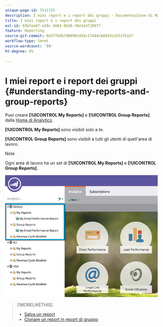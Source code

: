 ```yaml
---
unique-page-id: 7511725
description: I miei report e i report dei gruppi - Documentazione di Marketo - Documentazione del prodotto
title: I miei report e i report dei gruppi
exl-id: 03bfee67-e39c-4664-9b36-39e3e3f29077
feature: Reporting
source-git-commit: 0d37fbdb7d08901458c1744dc68893e155176327
workflow-type: tm+mt
source-wordcount: '59'
ht-degree: 0%

---
```


# I miei report e i report dei gruppi {#understanding-my-reports-and-group-reports}

Puoi creare **[!UICONTROL My Reports]** e **[!UICONTROL Group Reports]** dalla [Home di Analytics](/help/marketo/product-docs/reporting/basic-reporting/creating-reports/navigating-the-analytics-home-page.md).

**[!UICONTROL My Reports]** sono visibili solo a te.

**[!UICONTROL Group Reports]** sono visibili a tutti gli utenti di quell&#39;area di lavoro.

>[!NOTE]
>
>Ogni area di lavoro ha un set di **[!UICONTROL My Reports]** e **[!UICONTROL Group Reports]**.

![](assets/image2015-4-21-14-3a41-3a22.png)

>[!MORELIKETHIS]
>
>* [Salva un report](/help/marketo/product-docs/reporting/basic-reporting/creating-reports/save-a-report.md)
>* [Clonare un report in report di gruppo](/help/marketo/product-docs/reporting/basic-reporting/report-activity/clone-a-report-to-group-reports.md)
